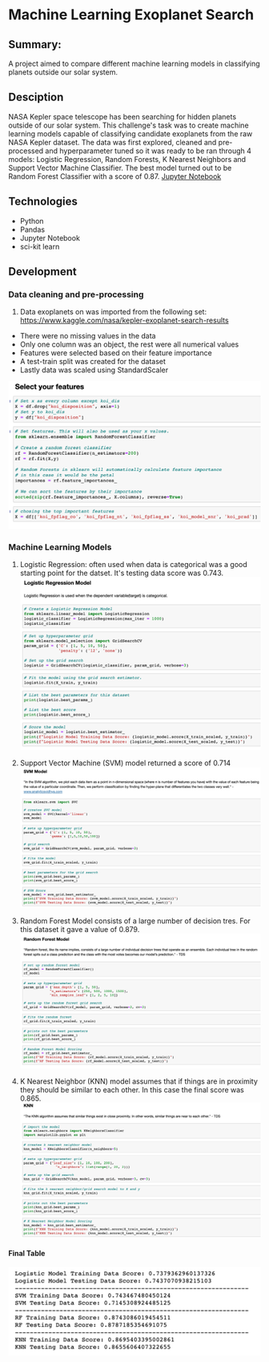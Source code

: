 # Machine Learning Exoplanet Search

## Summary: 
A project aimed to compare different machine learning models in classifying planets outside our solar system. 

## Desciption
NASA Kepler space telescope has been searching for hidden planets outside of our solar system. This challenge's task was to create machine learning models capable of classifying candidate exoplanets from the raw NASA Kepler dataset. The data was first explored, cleaned and pre-processed and hyperparameter tuned so it was ready to be ran through 4 models: Logistic Regression, Random Forests, K Nearest Neighbors and Support Vector Machine Classifier. The best model turned out to be Random Forest Classifier with a score of 0.87. [Jupyter Notebook](https://nbviewer.jupyter.org/github/kasiakalemba/Machine-Learning-Basic-Skills/blob/master/exoplanet_models.ipynb)

## Technologies 
* Python
* Pandas
* Jupyter Notebook
* sci-kit learn

## Development 
### Data cleaning and pre-processing
1. Data exoplanets on was imported from the following set: https://www.kaggle.com/nasa/kepler-exoplanet-search-results
  * There were no missing values in the data 
  * Only one column was an object, the rest were all numerical values 
  * Features were selected based on their feature importance 
  * A test-train split was created for the dataset
  * Lastly data was scaled using StandardScaler

![](images/prep.png)

  
### Machine Learning Models 
1. Logistic Regression: often used when data is categorical was a good starting point for the datset. It's testing data score was 0.743.
![](images/logistic.png)

2. Support Vector Machine (SVM) model returned a score of 0.714
![](images/svm.png)

3. Random Forest Model consists of a large number of decision tres. For this dataset it gave a value of 0.879. 
![](images/rf.png)

4. K Nearest Neighbor (KNN) model assumes that if things are in proximity they should be similar to each other. In this case the final score was 0.865. 
![](images/knn.png)

#### Final Table 
![](images/summary.png)































